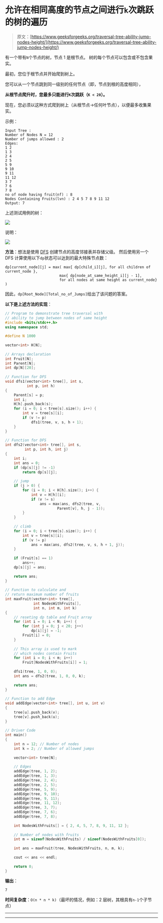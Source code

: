 # 允许在相同高度的节点之间进行`k`次跳跃的树的遍历

> 原文：[https://www.geeksforgeeks.org/traversal-tree-ability-jump-nodes-height/](https://www.geeksforgeeks.org/traversal-tree-ability-jump-nodes-height/)

有一个带有`N`个节点的树，节点 1 是根节点。 树的每个节点可以包含或不包含果实。

最初，您位于根节点并开始爬到树上。

您可以从一个节点跳到同一级别的任何节点（即，节点到根的高度相同），

**从根节点爬升时，您最多只能进行`K`次跳跃（`K < 20`）。**

现在，您必须以这种方式爬到树上（从根节点->任何叶节点），以便最多收集果实。

示例：

```
Input Tree : 
Number of Nodes N = 12
Number of jumps allowed : 2
Edges:
1 2
1 3
2 4
2 5
5 9
9 10
9 11
11 12
3 7
7 6
7 8
no of node having fruit(nf) : 8
Nodes Containing Fruits(lvn) : 2 4 5 7 8 9 11 12
Output: 7

```

上述测试用例的树：

![](img/3d3e361d6e9851789bccf37bc4ef8051.png)

说明：

![](img/3feb5b22775e6b7b7f5c6b3c0cd8db78.png)

**方法**：想法是使用 [DFS](https://www.geeksforgeeks.org/tree-traversals-inorder-preorder-and-postorder/) 创建节点的高度邻接表并存储父级。 然后使用另一个 DFS 计算使用以下`dp`状态可以达到的最大特殊节点数：

```
dp[current_node][j] = max( max{ dp[child_i][j], for all children of current_node },
                         max{ dp[node_at_same_height_i][j - 1],
                         for all nodes at same height as current_node} )

```

因此，`dp[Root_Node][Total_no_of_Jumps]`给出了该问题的答案。

**以下是上述方法的实现**：

```cpp
// Program to demonstrate tree traversal with  
// ability to jump between nodes of same height  
#include <bits/stdc++.h>  
using namespace std;  
    
#define N 1000  
    
vector<int> H[N];  
    
// Arrays declaration  
int Fruit[N];  
int Parent[N];  
int dp[N][20];  
    
// Function for DFS  
void dfs1(vector<int> tree[], int s,  
          int p, int h)  
{  
    Parent[s] = p;  
    int i;  
    H[h].push_back(s);  
    for (i = 0; i < tree[s].size(); i++) {  
        int v = tree[s][i];  
        if (v != p)  
            dfs1(tree, v, s, h + 1);  
    }  
}  
    
// Function for DFS  
int dfs2(vector<int> tree[], int s,  
         int p, int h, int j)  
{  
    int i;  
    int ans = 0;  
    if (dp[s][j] != -1)  
        return dp[s][j];  
    
    // jump  
    if (j > 0) {  
        for (i = 0; i < H[h].size(); i++) {  
            int v = H[h][i];  
            if (v != s)  
                ans = max(ans, dfs2(tree, v,  
                        Parent[v], h, j - 1));  
        }  
    }  
    
    // climb  
    for (i = 0; i < tree[s].size(); i++) {  
        int v = tree[s][i];  
        if (v != p)  
            ans = max(ans, dfs2(tree, v, s, h + 1, j));  
    }  
    
    if (Fruit[s] == 1)  
        ans++;  
    dp[s][j] = ans;  
    
    return ans;  
}  
    
// Function to calculate and  
// return maximum number of fruits  
int maxFruit(vector<int> tree[],  
             int NodesWithFruits[],  
             int n, int m, int k)  
{  
    // reseting dp table and Fruit array  
    for (int i = 0; i < N; i++) {  
        for (int j = 0; j < 20; j++)  
            dp[i][j] = -1;  
        Fruit[i] = 0;  
    }  
    
    // This array is used to mark  
    // which nodes contain Fruits  
    for (int i = 0; i < m; i++)  
        Fruit[NodesWithFruits[i]] = 1;  
    
    dfs1(tree, 1, 0, 0);  
    int ans = dfs2(tree, 1, 0, 0, k);  
    
    return ans;  
}  
    
// Function to add Edge  
void addEdge(vector<int> tree[], int u, int v)  
{  
    tree[u].push_back(v);  
    tree[v].push_back(u);  
}  
    
// Driver Code  
int main()  
{  
    int n = 12; // Number of nodes  
    int k = 2; // Number of allowed jumps  
    
    vector<int> tree[N];  
    
    // Edges  
    addEdge(tree, 1, 2);  
    addEdge(tree, 1, 3);  
    addEdge(tree, 2, 4);  
    addEdge(tree, 2, 5);  
    addEdge(tree, 5, 9);  
    addEdge(tree, 9, 10);  
    addEdge(tree, 9, 11);  
    addEdge(tree, 11, 12);  
    addEdge(tree, 3, 7);  
    addEdge(tree, 7, 6);  
    addEdge(tree, 7, 8);  
    
    int NodesWithFruits[] = { 2, 4, 5, 7, 8, 9, 11, 12 };  
    
    // Number of nodes with fruits  
    int m = sizeof(NodesWithFruits) / sizeof(NodesWithFruits[0]);  
    
    int ans = maxFruit(tree, NodesWithFruits, n, m, k);  
    
    cout << ans << endl;  
    
    return 0;  
}  
```

**输出**：

```
7

```

**时间复杂度**：`O(n * n * k)`（最坏的情况，例如：2 层树，其根具有`n-1`个子节点）



* * *

* * *



